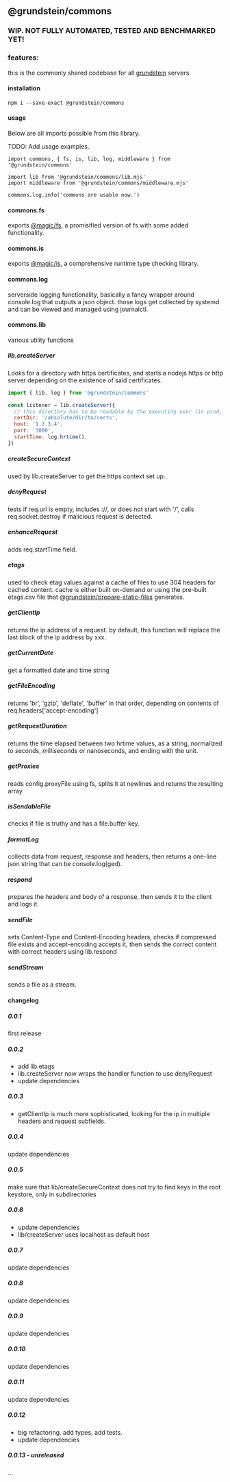 ## @grundstein/commons

### WIP. NOT FULLY AUTOMATED, TESTED AND BENCHMARKED YET!

### features:

this is the commonly shared codebase for all [grundstein](https://grundstein.it) servers.

#### installation

```
npm i --save-exact @grundstein/commons
```

#### usage

Below are all imports possible from this library.

TODO: Add usage examples.

```
import commons, { fs, is, lib, log, middleware } from '@grundstein/commons'

import lib from '@grundstein/commons/lib.mjs'
import middleware from '@grundstein/commons/middleware.mjs'

commons.log.info('commons are usable now.')
```

#### commons.fs

exports [@magic/fs](https://magic.github.io/fs/), a promisified version of fs with some added functionality.

#### commons.is

exports [@magic/is](https://magic/github.io/is/), a comprehensive runtime type checking library.

#### commons.log

serverside logging functionality, basically a fancy wrapper around console.log that outputs a json object.
those logs get collected by systemd and can be viewed and managed using journalctl.

#### commons.lib

various utility functions

##### lib.createServer

Looks for a directory with https certificates,
and starts a nodejs https or http server depending on the existence of said certificates.

```js
import { lib, log } from '@grundstein/commons'

const listener = lib.createServer({
  // this directory has to be readable by the executing user (in prod, this is "grundstein")
  certDir: '/absolute/dir/to/certs',
  host: '1.2.3.4',
  port: '3000',
  startTime: log.hrtime(),
})
```

##### createSecureContext

used by lib.createServer to get the https context set up.

##### denyRequest

tests if req.url is empty, includes ://, or does not start with '/',
calls req.socket.destroy if malicious request is detected.

##### enhanceRequest

adds req.startTime field.

##### etags

used to check etag values against a cache of files to use 304 headers for cached content.
cache is either built on-demand or using the pre-built etags.csv file that
[@grundstein/prepare-static-files](https://github.com/grundstein/prepare-static-files)
generates.

##### getClientIp

returns the ip address of a request.
by default, this function will replace the last block of the ip address by xxx.

##### getCurrentDate

get a formatted date and time string

##### getFileEncoding

returns 'br', 'gzip', 'deflate', 'buffer' in that order,
depending on contents of req.headers['accept-encoding']

##### getRequestDuration

returns the time elapsed between two hrtime values,
as a string, normalized to *s*econds, *m*illi*s*econds or *n*ano*s*econds,
and ending with the unit.

##### getProxies

reads config.proxyFile using fs, splits it at newlines and returns the resulting array

##### isSendableFile

checks if file is truthy and has a file.buffer key.

##### formatLog

collects data from request, response and headers, then returns a one-line json string that can be console.log(ged).

##### respond

prepares the headers and body of a response, then sends it to the client and logs it.

##### sendFile

sets Content-Type and Content-Encoding headers,
checks if compressed file exists and accept-encoding accepts it,
then sends the correct content with correct headers using lib.respond

##### sendStream

sends a file as a stream.

#### changelog

##### 0.0.1

first release

##### 0.0.2

- add lib.etags
- lib.createServer now wraps the handler function to use denyRequest
- update dependencies

##### 0.0.3

- getClientIp is much more sophisticated, looking for the ip in multiple headers and request subfields.

##### 0.0.4

update dependencies

##### 0.0.5

make sure that lib/createSecureContext does not try to find keys in the root keystore, only in subdirectories

##### 0.0.6

- update dependencies
- lib/createServer uses localhost as default host

##### 0.0.7

update dependencies

##### 0.0.8

update dependencies

##### 0.0.9

update dependencies

##### 0.0.10

update dependencies

##### 0.0.11

update dependencies

##### 0.0.12

- big refactoring. add types, add tests.
- update dependencies

##### 0.0.13 - unreleased

...
